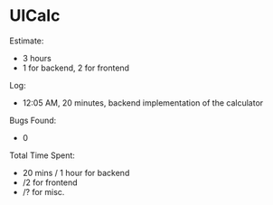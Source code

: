 # UICalc

Estimate:
- 3 hours
- 1 for backend, 2 for frontend

Log:
- 12:05 AM, 20 minutes, backend implementation of the calculator

Bugs Found:
- 0

Total Time Spent:
- 20 mins / 1 hour for backend
- /2 for frontend
- /? for misc.